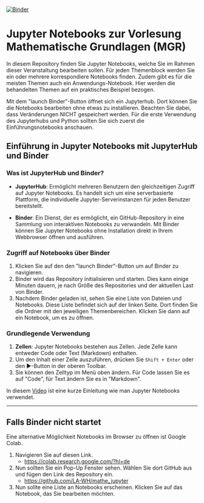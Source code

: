 [![Binder](https://mybinder.org/badge_logo.svg)](https://mybinder.org/v2/gh/LA-WH/mathe_jupyter/main)

# Jupyter Notebooks zur Vorlesung Mathematische Grundlagen (MGR)

In diesem Repository finden Sie Jupyter Notebooks, welche Sie im Rahmen dieser Veranstaltung bearbeiten sollen. Für jeden Themenblock werden Sie ein oder mehrere korrespondiere Notebooks finden. Zudem gibt es für die meisten Themen auch ein Anwendungs-Notebook. Hier werden die behandelten Themen auf ein praktisches Beispiel bezogen.

Mit dem "launch Binder"-Button öffnet sich ein Jupyterhub. Dort können Sie die Notebooks bearbeiten ohne etwas zu installieren. Beachten Sie dabei, dass Veränderungen NICHT gespeichert werden. Für die erste Verwendung des Jupyterhubs und Python sollten Sie sich zuerst die Einführungsnotebooks anschauen.

## Einführung in Jupyter Notebooks mit JupyterHub und Binder

### Was ist JupyterHub und Binder?

- **JupyterHub**: Ermöglicht mehreren Benutzern den gleichzeitigen Zugriff auf Jupyter Notebooks. Es handelt sich um eine serverbasierte Plattform, die individuelle Jupyter-Serverinstanzen für jeden Benutzer bereitstellt.
  
- **Binder**: Ein Dienst, der es ermöglicht, ein GitHub-Repository in eine Sammlung von interaktiven Notebooks zu verwandeln. Mit Binder können Sie Jupyter Notebooks ohne Installation direkt in Ihrem Webbrowser öffnen und ausführen.

### Zugriff auf Notebooks über Binder

1. Klicken Sie auf den den "launch Binder"-Button um auf Binder zu navigieren.
2. Binder wird das Repository initialisieren und starten. Dies kann einige Minuten dauern, je nach Größe des Repositories und der aktuellen Last von Binder.
3. Nachdem Binder geladen ist, sehen Sie eine Liste von Dateien und Notebooks. Diese Liste befindet sich auf der linken Seite. Dort finden Sie die Ordner mit den jeweiligen Themenbereichen. Klicken Sie dann auf ein Notebook, um es zu öffnen.

### Grundlegende Verwendung

1. **Zellen**: Jupyter Notebooks bestehen aus Zellen. Jede Zelle kann entweder Code oder Text (Markdown) enthalten.
2. Um den Inhalt einer Zelle auszuführen, drücken Sie `Shift + Enter` oder den ▶️-Button in der oberen Toolbar.
3. Sie können den Zelltyp im Menü oben ändern. Für Code lassen Sie es auf "Code", für Text ändern Sie es in "Markdown".

In diesem [Video](https://www.youtube.com/watch?v=uFzrYiwnKEk&t=301s&ab_channel=elab2go-MobileEngineeringLab) ist eine kurze Einleitung wie man Jupyter Notebooks verwendet. 

---------------

## **Falls Binder nicht startet**

Eine alternative Möglichkeit Notebooks im Browser zu öffnen ist Google Colab.

1. Navigieren Sie auf diesen Link. 
    - https://colab.research.google.com/?hl=de
2. Nun sollten Sie ein Pop-Up Fenster sehen. Wählen Sie dort GitHub aus und fügen den Link des Repository ein.
    - https://github.com/LA-WH/mathe_jupyter
3. Nun sollte eine Liste an Notebooks erscheinen. Klicken Sie auf das Notebook, das Sie bearbeiten möchten. 